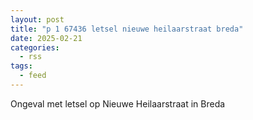 ```yaml
---
layout: post
title: "p 1 67436 letsel nieuwe heilaarstraat breda"
date: 2025-02-21
categories: 
  - rss
tags: 
  - feed
---
```


Ongeval met letsel op Nieuwe Heilaarstraat in Breda
